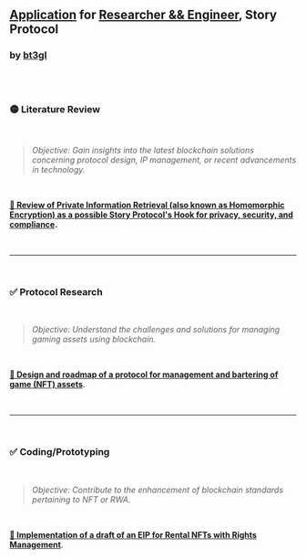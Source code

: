 ## [Application](https://storyprotocol.notion.site/Blockchain-researcher-take-home-exercise-2c5a1eeea359414a9cbdad506fa86121) for [Researcher && Engineer](https://jobs.lever.co/storyprotocol/39ca4806-d5d9-44aa-9b17-0958b9a8d5fd), Story Protocol
### by [bt3gl](https://github.com/bt3gl)


<br>
<br>

### 🟡 Literature Review

<br>

> *Objective: Gain insights into the latest blockchain solutions concerning protocol design, IP management, or recent advancements in technology.*

<br>

**[🔗 Review of Private Information Retrieval (also known as Homomorphic Encryption) as a possible Story Protocol's Hook for privacy, security, and compliance](literature_review/).**



<br>

----

<br>

### ✅ Protocol Research

<br>

> *Objective: Understand the challenges and solutions for managing gaming assets using blockchain.*

<br>

**[🔗 Design and roadmap of a protocol for management and bartering of game (NFT) assets](protocol_research/)**.


<br>


----

<br>

### ✅ Coding/Prototyping

<br>

> *Objective: Contribute to the enhancement of blockchain standards pertaining to NFT or RWA.*

<br>

**[🔗 Implementation of a draft of an EIP for Rental NFTs with Rights Management](eip_prototype/)**.


<br>
